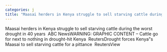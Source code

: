```yaml
---
categories: j
title: "Maasai herders in Kenya struggle to sell starving cattle during the worst drought in 40 years  ABC News"
---
```

Maasai herders in Kenya struggle to sell starving cattle during the worst drought in 40 years&nbsp;&nbsp;ABC NewsWARNING: GRAPHIC CONTENT – Cattle go for next to nothing in drought-hit Kenya&nbsp;&nbsp;ReutersDrought forces Kenya"s Maasai to sell starving cattle for a pittance&nbsp;&nbsp;ReutersView